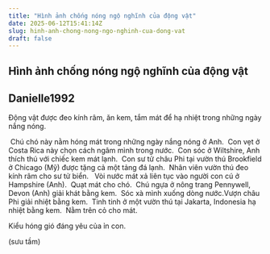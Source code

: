 ```yaml
---
title: "Hình ảnh chống nóng ngộ nghĩnh của động vật"
date: 2025-06-12T15:41:14Z
slug: hinh-anh-chong-nong-ngo-nghinh-cua-dong-vat
draft: false
---
```


## Hình ảnh chống nóng ngộ nghĩnh của động vật

## Danielle1992

Động vật được đeo kính râm, ăn kem, tắm mát để hạ nhiệt trong những ngày nắng nóng.

​
Chú chó này nằm hóng mát trong những ngày nắng nóng ở Anh.​
​
Con vẹt ở Costa Rica này chọn cách ngâm mình trong nước.​
​
Con sóc ở Wiltshire, Anh thích thú với chiếc kem mát lạnh.​
​
Con sư tử châu Phi tại vườn thú Brookfield ở Chicago (Mỹ) được tặng cả một tảng đá lạnh.​
​
Nhân viên vườn thú đeo kính râm cho sư tử biển.​
 ​
​
Vòi nước mát xả liên tục vào người con cú ở Hampshire (Anh).​
​
Quạt mát cho chó.​
​
Chú ngựa ở nông trang Pennywell, Devon (Anh) giải khát bằng kem.​
​
Sóc xà mình xuống dòng nước.​
​
Vượn châu Phi giải nhiệt bằng kem.​
​
Tinh tinh ở một vườn thú tại Jakarta, Indonesia hạ nhiệt bằng kem.​
​
Nằm trên cỏ cho mát.​
​

Kiểu hóng gió đáng yêu của ỉn con.
 
(sưu tầm)​